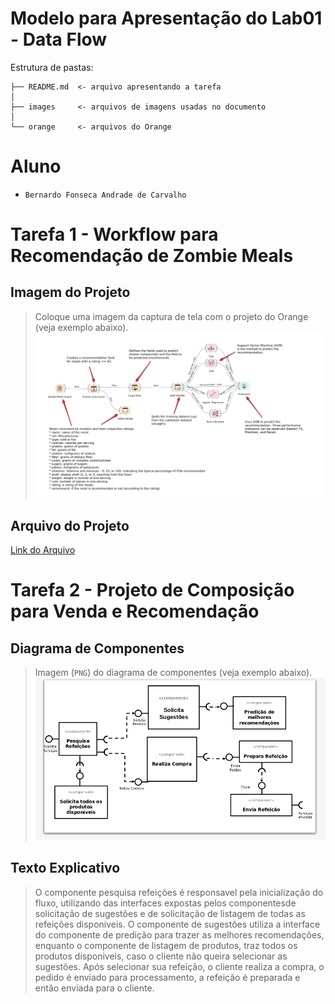 # Modelo para Apresentação do Lab01 - Data Flow

Estrutura de pastas:

~~~
├── README.md  <- arquivo apresentando a tarefa
│
├── images     <- arquivos de imagens usadas no documento
│
└── orange     <- arquivos do Orange
~~~

# Aluno
* `Bernardo Fonseca Andrade de Carvalho`

# Tarefa 1 - Workflow para Recomendação de Zombie Meals

## Imagem do Projeto
> Coloque uma imagem da captura de tela com o projeto do Orange (veja exemplo abaixo).
![Workflow Orange](images/img1.png)

## Arquivo do Projeto
[Link do Arquivo](orange/zombie-meals.ows)

# Tarefa 2 - Projeto de Composição para Venda e Recomendação

## Diagrama de Componentes

> Imagem (`PNG`) do diagrama de componentes (veja exemplo abaixo).
![Diagrama Venda](images/img2.png)

## Texto Explicativo

> O componente pesquisa refeições é responsavel pela inicialização do fluxo, utilizando das interfaces expostas pelos componentesde solicitação de sugestões e de solicitação de listagem de todas as refeições disponiveis. O componente de sugestões utiliza a interface do componente de predição para trazer as melhores recomendações, enquanto o componente de listagem de produtos, traz todos os produtos disponiveis, caso o cliente não queira selecionar as sugestões. Após selecionar sua refeição, o cliente realiza a compra, o pedido é enviado para processamento, a refeição é preparada e então enviada para o cliente.
